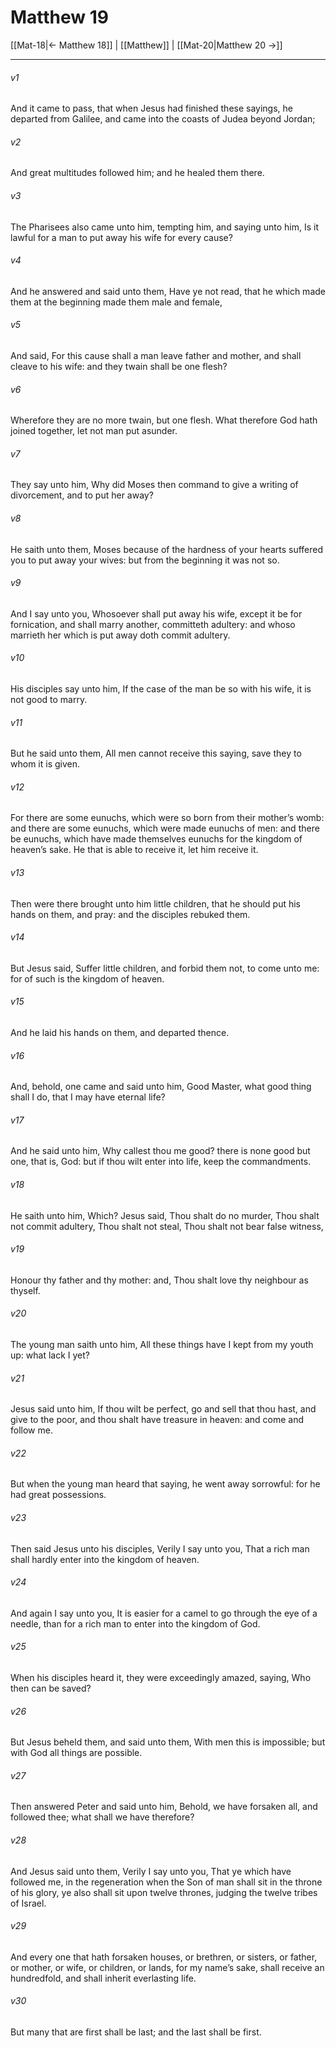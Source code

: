 # Matthew 19

[[Mat-18|← Matthew 18]] | [[Matthew]] | [[Mat-20|Matthew 20 →]]
***

###### v1
And it came to pass, that when Jesus had finished these sayings, he departed from Galilee, and came into the coasts of Judea beyond Jordan;
###### v2
And great multitudes followed him; and he healed them there.
###### v3
The Pharisees also came unto him, tempting him, and saying unto him, Is it lawful for a man to put away his wife for every cause?
###### v4
And he answered and said unto them, Have ye not read, that he which made them at the beginning made them male and female,
###### v5
And said, For this cause shall a man leave father and mother, and shall cleave to his wife: and they twain shall be one flesh?
###### v6
Wherefore they are no more twain, but one flesh. What therefore God hath joined together, let not man put asunder.
###### v7
They say unto him, Why did Moses then command to give a writing of divorcement, and to put her away?
###### v8
He saith unto them, Moses because of the hardness of your hearts suffered you to put away your wives: but from the beginning it was not so.
###### v9
And I say unto you, Whosoever shall put away his wife, except it be for fornication, and shall marry another, committeth adultery: and whoso marrieth her which is put away doth commit adultery.
###### v10
His disciples say unto him, If the case of the man be so with his wife, it is not good to marry.
###### v11
But he said unto them, All men cannot receive this saying, save they to whom it is given.
###### v12
For there are some eunuchs, which were so born from their mother’s womb: and there are some eunuchs, which were made eunuchs of men: and there be eunuchs, which have made themselves eunuchs for the kingdom of heaven’s sake. He that is able to receive it, let him receive it.
###### v13
Then were there brought unto him little children, that he should put his hands on them, and pray: and the disciples rebuked them.
###### v14
But Jesus said, Suffer little children, and forbid them not, to come unto me: for of such is the kingdom of heaven.
###### v15
And he laid his hands on them, and departed thence.
###### v16
And, behold, one came and said unto him, Good Master, what good thing shall I do, that I may have eternal life?
###### v17
And he said unto him, Why callest thou me good? there is none good but one, that is, God: but if thou wilt enter into life, keep the commandments.
###### v18
He saith unto him, Which? Jesus said, Thou shalt do no murder, Thou shalt not commit adultery, Thou shalt not steal, Thou shalt not bear false witness,
###### v19
Honour thy father and thy mother: and, Thou shalt love thy neighbour as thyself.
###### v20
The young man saith unto him, All these things have I kept from my youth up: what lack I yet?
###### v21
Jesus said unto him, If thou wilt be perfect, go and sell that thou hast, and give to the poor, and thou shalt have treasure in heaven: and come and follow me.
###### v22
But when the young man heard that saying, he went away sorrowful: for he had great possessions.
###### v23
Then said Jesus unto his disciples, Verily I say unto you, That a rich man shall hardly enter into the kingdom of heaven.
###### v24
And again I say unto you, It is easier for a camel to go through the eye of a needle, than for a rich man to enter into the kingdom of God.
###### v25
When his disciples heard it, they were exceedingly amazed, saying, Who then can be saved?
###### v26
But Jesus beheld them, and said unto them, With men this is impossible; but with God all things are possible.
###### v27
Then answered Peter and said unto him, Behold, we have forsaken all, and followed thee; what shall we have therefore?
###### v28
And Jesus said unto them, Verily I say unto you, That ye which have followed me, in the regeneration when the Son of man shall sit in the throne of his glory, ye also shall sit upon twelve thrones, judging the twelve tribes of Israel.
###### v29
And every one that hath forsaken houses, or brethren, or sisters, or father, or mother, or wife, or children, or lands, for my name’s sake, shall receive an hundredfold, and shall inherit everlasting life.
###### v30
But many that are first shall be last; and the last shall be first. 
